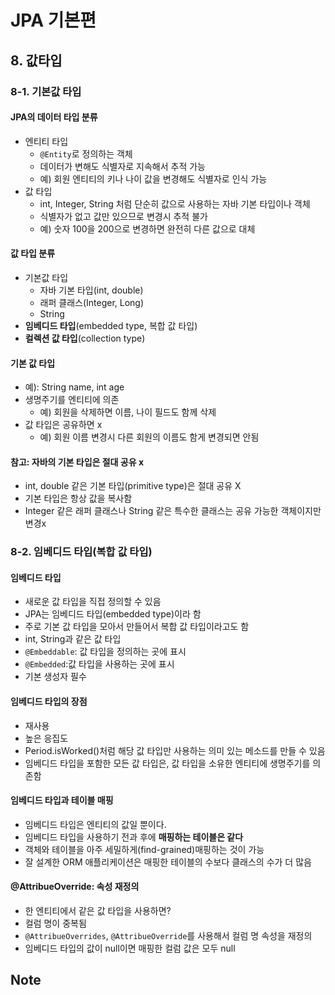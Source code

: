 # JPA 기본편

## 8. 값타입

### 8-1. 기본값 타입

#### JPA의 데이터 타입 분류

* 엔티티 타입
    * `@Entity`로 정의하는 객체
    * 데이터가 변해도 식별자로 지속해서 추적 가능
    * 예) 회원 엔티티의 키나 나이 값을 변경해도 식별자로 인식 가능
* 값 타입
    * int, Integer, String 처럼 단순히 값으로 사용하는 자바 기본 타입이나 객체
    * 식별자가 없고 값만 있으므로 변경시 추적 불가
    * 예) 숫자 100을 200으로 변경하면 완전히 다른 값으로 대체

#### 값 타입 분류

* 기본값 타입
    * 자바 기본 타입(int, double)
    * 래퍼 클래스(Integer, Long)
    * String
* **임베디드 타입**(embedded type, 복합 값 타입)
* **컬렉션 값 타입**(collection type)

#### 기본 값 타입

* 예): String name, int age
* 생명주기를 엔티티에 의존
    * 예) 회원을 삭제하면 이름, 나이 필드도 함께 삭제
* 값 타입은 공유하면 x
    * 예) 회원 이름 변경시 다른 회원의 이름도 함게 변경되면 안됨

#### 참고: 자바의 기본 타입은 절대 공유 x

* int, double 같은 기본 타입(primitive type)은 절대 공유 X
* 기본 타입은 항상 값을 복사함
* Integer 같은 래퍼 클래스나 String 같은 특수한 클래스는 공유 가능한 객체이지만 변경x

### 8-2. 임베디드 타입(복합 값 타입)

#### 임베디드 타입

* 새로운 값 타입을 직접 정의할 수 있음
* JPA는 임베디드 타입(embedded type)이라 함
* 주로 기본 값 타입을 모아서 만들어서 복합 값 타입이라고도 함
* int, String과 같은 값 타입
* `@Embeddable`: 값 타입을 정의하는 곳에 표시
* `@Embedded`:값 타입을 사용하는 곳에 표시
* 기본 생성자 필수

#### 임베디드 타입의 장점

* 재사용
* 높은 응집도
* Period.isWorked()처럼 해당 값 타입만 사용하는 의미 있는 메소드를 만들 수 있음
* 임베디드 타입을 포함한 모든 값 타입은, 값 타입을 소유한 엔티티에 생명주기를 의존함

#### 임베디드 타입과 테이블 매핑

* 임베디드 타입은 엔티티의 값일 뿐이다.
* 임베디드 타입을 사용하기 전과 후에 **매핑하는 테이블은 같다**
* 객체와 테이블을 아주 세밀하게(find-grained)매핑하는 것이 가능
* 잘 설계한 ORM 애플리케이션은 매핑한 테이블의 수보다 클래스의 수가 더 많음

#### @AttribueOverride: 속성 재정의

* 한 엔티티에서 같은 값 타입을 사용하면?
* 컬럼 명이 중복됨
* `@AttribueOverrides`, `@AttribueOverride`를 사용해서 컬럼 명 속성을 재정의
* 임베디드 타입의 값이 null이면 매핑한 컬럼 값은 모두 null

## Note